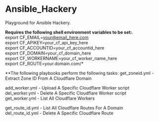 # Ansible_Hackery
Playground for Ansible Hackery. 
  
**Requires the following shell environment variables to be set:**.   
export CF_EMAIL=your@email_here.com  
export CF_APIKEY=your_cf_api_key_here  
export CF_ACCOUNTID=your_cf_accountid_here  
export CF_DOMAIN=your_cf_domain_here  
export CF_WORKERNAME=your_cf_worker_name_here  
export CF_ROUTE=your.domain.com/*  
  
**The following playbooks perform the following tasks:
get_zoneid.yml - Extract Zone ID From A Cloudflare Domain  
  
add_worker.yml - Upload A Specific Cloudflare Worker script  
del_worker.yml - Delete A Specific Cloudflare Worker script  
get_worker.yml - List All Cloudflare Workers
  
get_route_id.yml - List All Cloudflare Routes For A Domain  
del_route_id.yml - Delete A Specific Cloudflare Route
  


